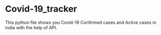 # Covid-19_tracker
This python file shows you Covid-19 Confirmed cases and Active cases in india  with the help of API. 

